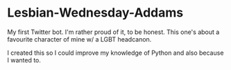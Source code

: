 # Lesbian-Wednesday-Addams
My first Twitter bot. I'm rather proud of it, to be honest. This one's about a favourite character of mine w/ a LGBT headcanon.

I created this so I could improve my knowledge of Python and also because I wanted to.
